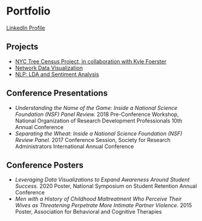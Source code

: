 # Portfolio

[LinkedIn Profile](https://www.linkedin.com/in/elizabeth-seidle/) <br/>

## Projects
- [NYC Tree Census Project, in collaboration with Kyle Foerster](https://github.com/kbfoerster/nyctrees)
- [Network Data Visualization](https://github.com/ElizabethSeidle/Portfolio/tree/master/Network%20Graphic)
- [NLP: LDA and Sentiment Analysis](OtherProjects/COVID_Pubs_Wk_4.ipynb)


## Conference Presentations
- *Understanding the Name of the Game: Inside a National Science Foundation (NSF) Panel Review.* 2018 Pre-Conference Workshop, National Organization of Research Development Professionals 10th Annual Conference
- *Separating the Wheat: Inside a National Science Foundation (NSF) Review Panel.* 2017 Conference Session, Society for Research Administrators International Annual Conference

## Conference Posters
- *Leveraging Data Visualizations to Expand Awareness Around Student Success.* 2020 Poster, National Symposium on Student Retention Annual Conference
- *Men with a History of Childhood Maltreatment Who Perceive Their Wives as Threatening Perpetrate More Intimate Partner Violence.* 2015 Poster, Association for Behavioral and Cognitive Therapies		


